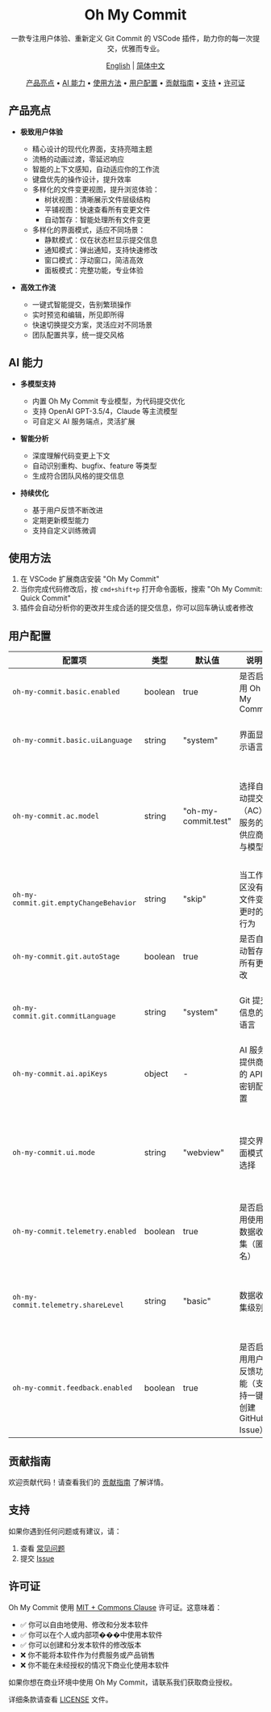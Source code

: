 <div align="center">

# Oh My Commit

一款专注用户体验、重新定义 Git Commit 的 VSCode 插件，助力你的每一次提交，优雅而专业。

[English](./README.md) | [简体中文](./README.zh-CN.md)

<!-- toc -->

[产品亮点](#产品亮点) • [AI 能力](#ai-能力) • [使用方法](#使用方法) • [用户配置](#用户配置) • [贡献指南](#贡献指南) • [支持](#支持) • [许可证](#许可证)

<!-- tocstop -->

</div>

## 产品亮点

- **极致用户体验**

  - 精心设计的现代化界面，支持亮暗主题
  - 流畅的动画过渡，零延迟响应
  - 智能的上下文感知，自动适应你的工作流
  - 键盘优先的操作设计，提升效率
  - 多样化的文件变更视图，提升浏览体验：
    - 树状视图：清晰展示文件层级结构
    - 平铺视图：快速查看所有变更文件
    - 自动暂存：智能处理所有文件变更
  - 多样化的界面模式，适应不同场景：
    - 静默模式：仅在状态栏显示提交信息
    - 通知模式：弹出通知，支持快速修改
    - 窗口模式：浮动窗口，简洁高效
    - 面板模式：完整功能，专业体验

- **高效工作流**
  - 一键式智能提交，告别繁琐操作
  - 实时预览和编辑，所见即所得
  - 快速切换提交方案，灵活应对不同场景
  - 团队配置共享，统一提交风格

## AI 能力

- **多模型支持**

  - 内置 Oh My Commit 专业模型，为代码提交优化
  - 支持 OpenAI GPT-3.5/4，Claude 等主流模型
  - 可自定义 AI 服务端点，灵活扩展

- **智能分析**

  - 深度理解代码变更上下文
  - 自动识别重构、bugfix、feature 等类型
  - 生成符合团队风格的提交信息

- **持续优化**
  - 基于用户反馈不断改进
  - 定期更新模型能力
  - 支持自定义训练微调

## 使用方法

1. 在 VSCode 扩展商店安装 "Oh My Commit"
2. 当你完成代码修改后，按 `cmd+shift+p` 打开命令面板，搜索 "Oh My Commit: Quick Commit"
3. 插件会自动分析你的更改并生成合适的提交信息，你可以回车确认或者修改

## 用户配置

| 配置项                                 | 类型    | 默认值              | 说明                                              | 可选值                                                                                                                                                |
| -------------------------------------- | ------- | ------------------- | ------------------------------------------------- | ----------------------------------------------------------------------------------------------------------------------------------------------------- |
| `oh-my-commit.basic.enabled`           | boolean | true                | 是否启用 Oh My Commit                             | `true / false`                                                                                                                                        |
| `oh-my-commit.basic.uiLanguage`        | string  | "system"            | 界面显示语言                                      | • `system`: 跟随系统语言<br>• `zh_CN`: 中文<br>• `en_US`: English                                                                                     |
| `oh-my-commit.ac.model`                | string  | "oh-my-commit.test" | 选择自动提交（AC）服务的供应商与模型              | • `oh-my-commit.test`<br>• `oh-my-commit.balanced`<br>• `oh-my-commit.professional`<br>• `cgop.openai.chatgpt-3.5`<br>• `cgop.openai.chatgpt-4`       |
| `oh-my-commit.git.emptyChangeBehavior` | string  | "skip"              | 当工作区没有文件变更时的行为                      | • `skip`: 跳过空更改，不执行任何操作<br>• `amend`: 修改最��一次提交（git commit --amend）                                                             |
| `oh-my-commit.git.autoStage`           | boolean | true                | 是否自动暂存所有更改                              | `true / false`                                                                                                                                        |
| `oh-my-commit.git.commitLanguage`      | string  | "system"            | Git 提交信息的语言                                | • `system`: 跟随系统语言<br>• `zh_CN`: 中文提交信息<br>• `en_US`: English commit messages                                                             |
| `oh-my-commit.ai.apiKeys`              | object  | -                   | AI 服务提供商的 API 密钥配置                      |                                                                                                                                                       |
| `oh-my-commit.ui.mode`                 | string  | "webview"           | 提交界面模式选择                                  | • `quickInput`: Quick & Simple: Single-line input box for fast commits<br>• `webview`: Professional: Full-featured editor with preview and formatting |
| `oh-my-commit.telemetry.enabled`       | boolean | true                | 是否启用使用数据收集（匿名）                      | `true / false`                                                                                                                                        |
| `oh-my-commit.telemetry.shareLevel`    | string  | "basic"             | 数据收集级别                                      | • `minimal`: 仅收集基本错误信息<br>• `basic`: 包含功能使用统计和性能数据<br>• `full`: 额外包含 AI 生成结果的质量反馈                                  |
| `oh-my-commit.feedback.enabled`        | boolean | true                | 是否启用用户反馈功能（支持一键创建 GitHub Issue） | `true / false`                                                                                                                                        |

## 贡献指南

欢迎贡献代码！请查看我们的 [贡献指南](CONTRIBUTING.md) 了解详情。

## 支持

如果你遇到任何问题或有建议，请：

1. 查看 [常见问题](docs/guide/faq.md)
2. 提交 [Issue](https://github.com/cs-magic-open/oh-my-commit/issues)

## 许可证

Oh My Commit 使用 [MIT + Commons Clause](./LICENSE) 许可证。这意味着：

- ✅ 你可以自由地使用、修改和分发本软件
- ✅ 你可以在个人或内部项���中使用本软件
- ✅ 你可以创建和分发本软件的修改版本
- ❌ 你不能将本软件作为付费服务或产品销售
- ❌ 你不能在未经授权的情况下商业化使用本软件

如果你想在商业环境中使用 Oh My Commit，请联系我们获取商业授权。

详细条款请查看 [LICENSE](./LICENSE) 文件。
